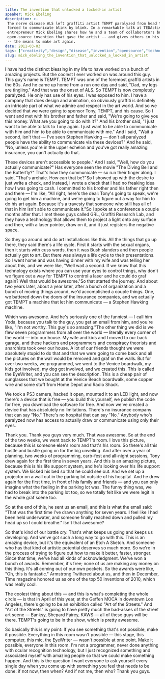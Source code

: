 ```yaml
---
title: The invention that unlocked a locked-in artist
speaker: Mick Ebeling
description: >-
 The nerve disease ALS left graffiti artist TEMPT paralyzed from head to toe,
 forced to communicate blink by blink. In a remarkable talk at TEDActive,
 entrepreneur Mick Ebeling shares how he and a team of collaborators built an
 open-source invention that gave the artist -- and gives others in his circumstance
 -- the means to make art again.
date: 2011-03-03
tags: ["creativity","design","disease","invention","opensource","technology"]
slug: mick_ebeling_the_invention_that_unlocked_a_locked_in_artist
---
```


I have had the distinct blessing in my life to have worked on a bunch of amazing projects.
But the coolest I ever worked on was around this guy. This guy's name is TEMPT. TEMPT was
one of the foremost graffiti artists in the 80s. And he came up home from a run one day
and said, "Dad, my legs are tingling." And that was the onset of ALS. So TEMPT is now
completely paralyzed. He only has use of his eyes. I was exposed to him. I have a company
that does design and animation, so obviously graffiti is definitely an intricate part of
what we admire and respect in the art world. And so we decided that we were going to
sponsor Tony, TEMPT, and his cause. So I went and met with his brother and father and
said, "We're going to give you this money. What are you going to do with it?" And his
brother said, "I just want to be able to talk to Tony again. I just want to be able to
communicate with him and him to be able to communicate with me." And I said, "Wait a
second, isn't that — I've seen Stephen Hawking — don't all paralyzed people have the
ability to communicate via these devices?" And he said, "No, unless you're in the upper
echelon and you've got really amazing insurance, you can't actually do
that.

These devices aren't accessible to people." And I said, "Well, how do you actually
communicate?" Has everyone seen the movie "The Diving Bell and the Butterfly?" That's how
they communicate — so run their finger along. I said, "That's archaic. How can that be?"So
I showed up with the desire to just write a check, and instead, I wrote a check that I had
no freaking idea how I was going to cash. I committed to his brother and his father right
then and there — I'm like, "All right, here's the deal: Tony's going to speak, we're going
to get him a machine, and we're going to figure out a way for him to do his art again.
Because it's a travesty that someone who still has all of that in him isn't able to
communicate it."So I spoke at a conference a couple months after that. I met these guys
called GRL, Graffiti Research Lab, and they have a technology that allows them to project
a light onto any surface and then, with a laser pointer, draw on it, and it just registers
the negative space.

So they go around and do art installations like this. All the things that go up there,
they said there's a life cycle. First it starts with the sexual organs, then it starts
with cuss words, then it was Bush slanders and then people actually got to art. But there
was always a life cycle to their presentations. So I went home and was having dinner with
my wife and was telling her about this, and we were like, "Well wait a second. If we know
that this technology exists where you can use your eyes to control things, why don't we
figure out a way for TEMPT to control a laser and he could do graf again? Well that would
be awesome."So that started the journey. And about two years later, about a year later,
after a bunch of organization and a bunch of moving things around, we'd accomplished a
couple things. One, we battered down the doors of the insurance companies, and we actually
got TEMPT a machine that let him communicate — a Stephen Hawking machine.

Which was awesome. And he's seriously one of the funniest — I call him Yoda, because you
talk to the guy, you get an email from him, and you're like, "I'm not worthy. This guy's
so amazing."The other thing we did is we flew seven programmers from all over the world —
literally every corner of the world — into our house. My wife and kids and I moved to our
back garage, and these hackers and programmers and conspiracy theorists and anarchists
took over our house. A lot of our friends thought we were absolutely stupid to do that and
that we were going to come back and all the pictures on the wall would be removed and graf
on the walls. But for over two weeks, we programmed, we went to the Venice boardwalk, my
kids got involved, my dog got involved, and we created this. This is called the EyeWriter,
and you can see the description. This is a cheap pair of sunglasses that we bought at the
Venice Beach boardwalk, some copper wire and some stuff from Home Depot and Radio
Shack.

We took a PS3 camera, hacked it open, mounted it to an LED light, and now there's a device
that is free — you build this yourself, we publish the code for free, you download the
software for free. And now we've created a device that has absolutely no limitations.
There's no insurance company that can say "No." There's no hospital that can say "No."
Anybody who's paralyzed now has access to actually draw or communicate using only their
eyes.

Thank you. Thank you guys very much. That was awesome. So at the end of the two weeks, we
went back to TEMPT's room. I love this picture, because this is someone else's room and
that's his room. So there's all this hustle and bustle going on for the big unveiling. And
after over a year of planning, two weeks of programming, carb-fest and all-night sessions,
Tony drew again for the first time in seven years. And this is an amazing picture, because
this is his life support system, and he's looking over his life support system. We kicked
his bed so that he could see out. And we set up a projector on a wall out in the parking
lot outside of his hospital. And he drew again for the first time, in front of his family
and friends — and you can only imagine what the feeling in the parking lot was. The funny
thing was, we had to break into the parking lot too, so we totally felt like we were legit
in the whole graf scene too.

So at the end of this, he sent us an email, and this is what the email said: "That was the
first time I've drawn anything for seven years. I feel like I had been held underwater,
and someone finally reached down and pulled my head up so I could breathe." Isn't that
awesome?

So that's kind of our battle cry. That's what keeps us going and keeps us developing. And
we've got such a long way to go with this. This is an amazing device, but it's the
equivalent of an Etch A Sketch. And someone who has that kind of artistic potential
deserves so much more. So we're in the process of trying to figure out how to make it
better, faster, stronger. Since that time, we've had all kinds of acknowledgment. We've won
a bunch of awards. Remember, it's free; none of us are making any money on this thing.
It's all coming out of our own pockets. So the awards were like, "Oh, this is fantastic."
Armstrong Twittered about us, and then in December, Time magazine honored us as one of the
top 50 inventions of 2010, which was really cool.

The coolest thing about this — and this is what's completing the whole circle — is that in
April of this year, at the Geffen MOCA in downtown Los Angeles, there's going to be an
exhibition called "Art of the Streets." And "Art of the Streets" is going to have pretty
much the bad-asses of the street art scene — Banksy, Shepard Fairey, KAWS — all of these
guys will be there. TEMPT's going to be in the show, which is pretty awesome.

So basically this is my point: If you see something that's not possible, make it possible.
Everything in this room wasn't possible — this stage, this computer, this mic, the
EyeWriter — wasn't possible at one point. Make it possible, everyone in this room. I'm not
a programmer, never done anything with ocular recognition technology, but I just
recognized something and associated myself with amazing people so that we could make
something happen. And this is the question I want everyone to ask yourself every single
day when you come up with something you feel that needs to be done: if not now, then when?
And if not me, then who? Thank you guys.

<!--
ad_duration=3.33
event="TEDActive 2011"
external_start_time=0
has_talk_citation=0
intro_duration=11.82
is_subtitle_required="False"
is_talk_featured="True"
language="en"
language_swap="False"
native_language="en"
number_of_related_talks=6
number_of_speakers=1
number_of_subtitled_videos=33
number_of_tags=6
number_of_talk_download_languages=33
number_of_talk_more_resources=1
number_of_talk_recommendations=0
number_of_talks_take_actions=0
post_ad_duration=0.83
published_timestamp="2011-04-07 13:49:00"
recording_date="2011-03-03"
speaker_description="Entrepreneur"
speaker_is_published=1
speaker_name="Mick Ebeling"
talk_name="The invention that unlocked a locked-in artist"
talks_tags=["creativity","design","disease","invention","opensource","technology"]
talks_take_action=[]
url_audio="https://download.ted.com/talks/MickEbeling_2011A.mp3?apikey=acme-roadrunner"
url_photo_speaker="https://pe.tedcdn.com/images/ted/06f3fabde11321bc872037dc8266c79b816eb5fa_254x191.jpg"
url_photo_talk="https://pe.tedcdn.com/images/ted/0b1ac54b10deccf80a119a19733df65d27652489_800x600.jpg"
url_webpage="https://www.ted.com/talks/mick_ebeling_the_invention_that_unlocked_a_locked_in_artist"
video_type_name="TED Stage Talk"
-->